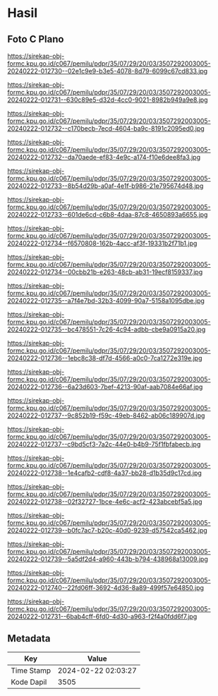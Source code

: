 # Hasil

## Foto C Plano

https://sirekap-obj-formc.kpu.go.id/c067/pemilu/pdpr/35/07/29/20/03/3507292003005-20240222-012730--02e1c9e9-b3e5-4078-8d79-6099c67cd833.jpg

https://sirekap-obj-formc.kpu.go.id/c067/pemilu/pdpr/35/07/29/20/03/3507292003005-20240222-012731--630c89e5-d32d-4cc0-9021-8982b949a9e8.jpg

https://sirekap-obj-formc.kpu.go.id/c067/pemilu/pdpr/35/07/29/20/03/3507292003005-20240222-012732--c170becb-7ecd-4604-ba9c-8191c2095ed0.jpg

https://sirekap-obj-formc.kpu.go.id/c067/pemilu/pdpr/35/07/29/20/03/3507292003005-20240222-012732--da70aede-ef83-4e9c-a174-f10e6dee8fa3.jpg

https://sirekap-obj-formc.kpu.go.id/c067/pemilu/pdpr/35/07/29/20/03/3507292003005-20240222-012733--8b54d29b-a0af-4e1f-b986-21e795674d48.jpg

https://sirekap-obj-formc.kpu.go.id/c067/pemilu/pdpr/35/07/29/20/03/3507292003005-20240222-012733--601de6cd-c6b8-4daa-87c8-4650893a6655.jpg

https://sirekap-obj-formc.kpu.go.id/c067/pemilu/pdpr/35/07/29/20/03/3507292003005-20240222-012734--f6570808-162b-4acc-af3f-19331b2f71b1.jpg

https://sirekap-obj-formc.kpu.go.id/c067/pemilu/pdpr/35/07/29/20/03/3507292003005-20240222-012734--00cbb21b-e263-48cb-ab31-19ecf8159337.jpg

https://sirekap-obj-formc.kpu.go.id/c067/pemilu/pdpr/35/07/29/20/03/3507292003005-20240222-012735--a7f4e7bd-32b3-4099-90a7-5158a1095dbe.jpg

https://sirekap-obj-formc.kpu.go.id/c067/pemilu/pdpr/35/07/29/20/03/3507292003005-20240222-012735--bc478551-7c26-4c94-adbb-cbe9a0915a20.jpg

https://sirekap-obj-formc.kpu.go.id/c067/pemilu/pdpr/35/07/29/20/03/3507292003005-20240222-012736--1ebc8c38-df7d-4566-a0c0-7ca1272e319e.jpg

https://sirekap-obj-formc.kpu.go.id/c067/pemilu/pdpr/35/07/29/20/03/3507292003005-20240222-012736--6a23d603-7bef-4213-90af-aab7084e66af.jpg

https://sirekap-obj-formc.kpu.go.id/c067/pemilu/pdpr/35/07/29/20/03/3507292003005-20240222-012737--9c852b19-f59c-49eb-8462-ab06c189907d.jpg

https://sirekap-obj-formc.kpu.go.id/c067/pemilu/pdpr/35/07/29/20/03/3507292003005-20240222-012737--c9bd5cf3-7a2c-44e0-b4b9-75f1fbfabecb.jpg

https://sirekap-obj-formc.kpu.go.id/c067/pemilu/pdpr/35/07/29/20/03/3507292003005-20240222-012738--1e4cafb2-cdf8-4a37-bb28-d1b35d9c17cd.jpg

https://sirekap-obj-formc.kpu.go.id/c067/pemilu/pdpr/35/07/29/20/03/3507292003005-20240222-012738--02f32727-1bce-4e6c-acf2-423abcebf5a5.jpg

https://sirekap-obj-formc.kpu.go.id/c067/pemilu/pdpr/35/07/29/20/03/3507292003005-20240222-012739--b0fc7ac7-b20c-40d0-9239-d57542ca5462.jpg

https://sirekap-obj-formc.kpu.go.id/c067/pemilu/pdpr/35/07/29/20/03/3507292003005-20240222-012739--5a5df2d4-a960-443b-b794-438968a13009.jpg

https://sirekap-obj-formc.kpu.go.id/c067/pemilu/pdpr/35/07/29/20/03/3507292003005-20240222-012740--22fd06ff-3692-4d36-8a89-499f57e64850.jpg

https://sirekap-obj-formc.kpu.go.id/c067/pemilu/pdpr/35/07/29/20/03/3507292003005-20240222-012731--6bab4cff-6fd0-4d30-a963-f2f4a0fdd6f7.jpg


## Metadata

| Key        | Value               |
| ---------- | ------------------- |
| Time Stamp | 2024-02-22 02:03:27 |
| Kode Dapil | 3505                |



